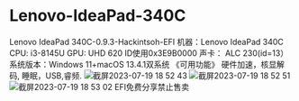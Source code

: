 # Lenovo-IdeaPad-340C
Lenovo IdeaPad 340C-0.9.3-Hackintsoh-EFI
机器：Lenovo IdeaPad 340C
CPU: i3-8145U
GPU: UHD 620 ID使用0x3E9B0000
声卡： ALC 230(id=13）
系统版本：Windows 11+macOS 13.4.1双系统
《可用功能》
硬件加速，核显解码,
睡眠，USB,睿频.
![截屏2023-07-19 18 52 43](https://github.com/Stese18/Lenovo-IdeaPad-340C/assets/134680522/3a2def3c-014b-4b95-b30f-d34a41e7d524)
![截屏2023-07-19 18 52 51](https://github.com/Stese18/Lenovo-IdeaPad-340C/assets/134680522/291ec4b5-befe-46ae-a6f2-2af26a695894)
![截屏2023-07-19 18 53 02](https://github.com/Stese18/Lenovo-IdeaPad-340C/assets/134680522/decddfe6-7c0e-47cc-8dd9-1dcb0a5f21e1)
EFI免费分享禁止售卖
